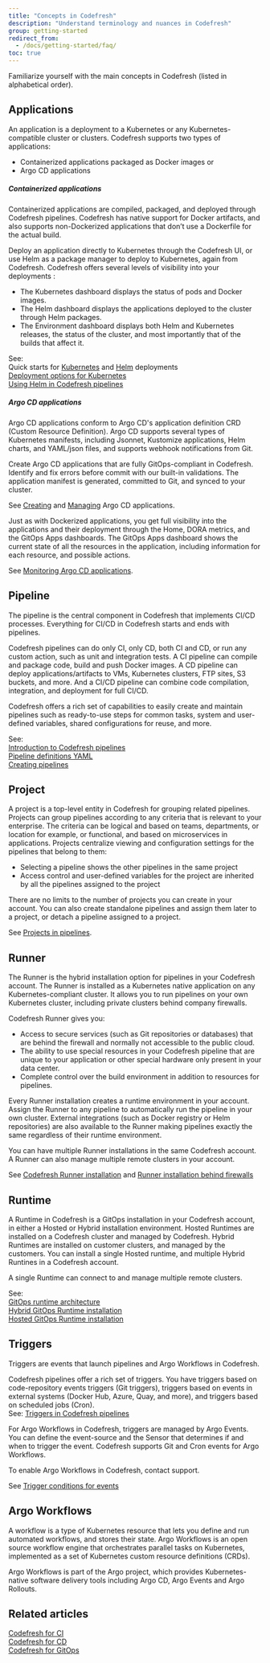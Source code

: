 ```yaml
---
title: "Concepts in Codefresh"
description: "Understand terminology and nuances in Codefresh"
group: getting-started
redirect_from:
  - /docs/getting-started/faq/
toc: true
---
```

<!--- remove WIP from header once complete -->
Familiarize yourself with the main concepts in Codefresh (listed in alphabetical order).

## Applications
An application is a deployment to a Kubernetes or any Kubernetes-compatible cluster or clusters.
Codefresh supports two types of applications:
* Containerized applications packaged as Docker images or 
* Argo CD applications 

##### Containerized applications  
Containerized applications are compiled, packaged, and deployed through Codefresh pipelines. Codefresh has native support for Docker artifacts, and also supports non-Dockerized applications that don’t use a Dockerfile for the actual build.

Deploy an application directly to Kubernetes through the Codefresh UI, or use Helm as a package manager to deploy to Kubernetes, again from Codefresh. 
Codefresh offers several levels of visibility into your deployments :
* The Kubernetes dashboard displays the status of pods and Docker images.
* The Helm dashboard displays the applications deployed to the cluster through Helm packages.
* The Environment dashboard displays both Helm and Kubernetes releases, the status of the cluster, and most importantly that of the builds that affect it. 

See:  
Quick starts for [Kubernetes]({{site.baseurl}}/docs/quick-start/ci-quick-start/deploy-to-kubernetes/) and [Helm]({{site.baseurl}}/docs/quick-start/ci-quick-start/deploy-with-helm/) deployments  
[Deployment options for Kubernetes]({{site.baseurl}}/docs/deployments/kubernetes/)  
[Using Helm in Codefresh pipelines]({{site.baseurl}}/docs/deployments/helm/using-helm-in-codefresh-pipeline/)  


##### Argo CD applications 
Argo CD applications conform to Argo CD's application definition CRD (Custom Resource Definition). Argo CD supports several types of Kubernetes manifests, including Jsonnet, Kustomize applications, Helm charts, and YAML/json files, and supports webhook notifications from Git. 

Create Argo CD applications that are fully GitOps-compliant in Codefresh. Identify and fix errors before commit with our built-in validations. The application manifest is generated, committed to Git, and synced to your cluster.   

See [Creating]({{site.baseurl}}/docs/deployments/gitops/create-application/) and [Managing]({{site.baseurl}}/docs/deployments/gitops/manage-application/) Argo CD applications. 


Just as with Dockerized applications, you get full visibility into the applications and their deployment through the Home, DORA metrics, and the GitOps Apps dashboards. The GitOps Apps dashboard shows the current state of all the resources in the application, including information for each resource, and possible actions.  

See [Monitoring Argo CD applications]({{site.baseurl}}/docs/deployments/gitops/monitor-applications/).


## Pipeline
The pipeline is the central component in Codefresh that implements CI/CD processes. Everything for CI/CD in Codefresh starts and ends with pipelines.  

Codefresh pipelines can do only CI, only CD, both CI and CD, or run any custom action, such as unit and integration tests.
A CI pipeline can compile and package code, build and push Docker images. A CD pipeline can deploy applications/artifacts to VMs, Kubernetes clusters, FTP sites, S3 buckets, and more. And a CI/CD pipeline can combine code compilation, integration, and deployment for full CI/CD. 

Codefresh offers a rich set of capabilities to easily create and maintain pipelines such as ready-to-use steps for common tasks, system and user-defined variables, shared configurations for reuse, and more.

See:  
[Introduction to Codefresh pipelines]({{site.baseurl}}/docs/pipelines/introduction-to-codefresh-pipelines/)  
[Pipeline definitions YAML]({{site.baseurl}}/docs/pipelines/what-is-the-codefresh-yaml/)  
[Creating pipelines]({{site.baseurl}}/docs/pipelines/pipelines/)  

## Project
A project is a top-level entity in Codefresh for grouping related pipelines. Projects can group pipelines according to any criteria that is relevant to your enterprise. The criteria can be logical and based on teams, departments, or location for example, or functional, and based on microservices in applications. 
Projects centralize viewing and configuration settings for the pipelines that belong to them:
* Selecting  a pipeline shows the other pipelines in the same project
* Access control and user-defined variables for the project are inherited by all the pipelines assigned to the project

There are no limits to the number of projects you can create in your account. You can also create standalone pipelines and assign them later to a project, or detach a pipeline assigned to a project. 

See [Projects in pipelines]({{site.baseurl}}/docs/pipelines/pipelines/#pipeline-concepts).

## Runner
The Runner is the hybrid installation option for pipelines in your Codefresh account. The Runner is installed as a Kubernetes native application on any Kubernetes-compliant cluster. It allows you to run pipelines on your own Kubernetes cluster, including private clusters behind company firewalls.

Codefresh Runner gives you: 
* Access to secure services (such as Git repositories or databases) that are behind the firewall and normally not accessible to the public cloud.
* The ability to use special resources in your Codefresh pipeline that are unique to your application or other special hardware only present in your data center.
* Complete control over the build environment in addition to resources for pipelines.

Every Runner installation creates a runtime environment in your account. Assign the Runner to any pipeline to automatically run the pipeline in your own cluster. External integrations (such as Docker registry or Helm repositories) are also available to the Runner making pipelines exactly the same regardless of their runtime environment.

You can have multiple Runner installations in the same Codefresh account. A Runner can also manage multiple remote clusters in your account. 

See [Codefresh Runner installation]({{site.baseurl}}/docs/installation/runner/install-codefresh-runner/) and [Runner installation behind firewalls]({{site.baseurl}}/docs/installation/behind-the-firewall/)  

## Runtime
A Runtime in Codefresh is a  GitOps installation in your Codefresh account, in either a Hosted or Hybrid installation environment. Hosted Runtimes are installed on a Codefresh cluster and managed by Codefresh. Hybrid Runtimes are installed on customer clusters, and managed by the customers.
You can install a  single Hosted runtime, and multiple Hybrid Runtines in a Codefresh account.  


<!--add diagram -->
A single Runtime can connect to and manage multiple remote clusters.  


See:  
[GitOps runtime architecture]({{site.baseurl}}/docs/installation/gitops/runtime-architecture/)  
[Hybrid GitOps Runtime installation]({{site.baseurl}}/docs/installation/gitops/hybrid-gitops-helm-installation/)  
[Hosted GitOps Runtime installation]({{site.baseurl}}/docs/installation/gitops/hosted-runtime/)


## Triggers
Triggers are events that launch pipelines and Argo Workflows in Codefresh. 

Codefresh pipelines offer a rich set of triggers. You have triggers based on code-repository events triggers (Git triggers), triggers based on events in external systems (Docker Hub, Azure, Quay, and more), and triggers based on scheduled jobs (Cron).  
See:
[Triggers in Codefresh pipelines]({{site.baseurl}}/docs/pipelines/triggers/)  

For Argo Workflows in Codefresh, triggers are managed by Argo Events. You can define the event-source and the Sensor that determines if and when to trigger the event. Codefresh supports Git and Cron events for Argo Workflows.

To enable Argo Workflows in Codefresh, contact support.

See [Trigger conditions for events]({{site.baseurl}}/docs/workflows/create-pipeline/#configure-trigger-conditions-for-events)



## Argo Workflows

A workflow is a type of Kubernetes resource that lets you define and run automated workflows, and stores their state. 
Argo Workflows is an open source workflow engine that orchestrates parallel tasks on Kubernetes, implemented as a set of Kubernetes custom resource definitions (CRDs). 

Argo Workflows is part of the Argo project, which provides Kubernetes-native software delivery tools including Argo CD, Argo Events and Argo Rollouts. 


## Related articles
[Codefresh for CI]({{site.baseurl}}/docs/getting-started/ci-codefresh/)  
[Codefresh for CD]({{site.baseurl}}/docs/getting-started/cd-codefresh/)   
[Codefresh for GitOps]({{site.baseurl}}/docs/getting-started/gitops-codefresh/)  
